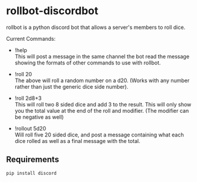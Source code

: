 # rollbot-discordbot

rollbot is a python discord bot that allows a server's members to roll dice.

Current Commands:
- !help  
This will post a message in the same channel the bot read the message showing the formats of other commands to use with rollbot.  

- !roll 20  
The above will roll a random number on a d20. (Works with any number rather than just the generic dice side number).  

- !roll 2d8+3  
This will roll two 8 sided dice and add 3 to the result. This will only show you the total value at the end of the roll and modifier. (The modifier can be negative as well)  

- !rollout 5d20  
Will roll five 20 sided dice, and post a message containing what each dice rolled as well as a final message with the total.


## Requirements
```pip install discord```
